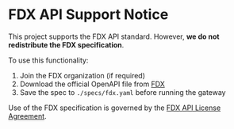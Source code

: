 # FDX API Support Notice

This project supports the FDX API standard. However, **we do not redistribute the FDX specification**.

To use this functionality:
1. Join the FDX organization (if required)
2. Download the official OpenAPI file from [FDX](https://financialdataexchange.org/)
3. Save the spec to `./specs/fdx.yaml` before running the gateway

Use of the FDX specification is governed by the [FDX API License Agreement](https://financialdataexchange.org/common/Uploaded%20files/Policies/FDX%20API%20License%20Agreement-(11-13-2019).pdf).
